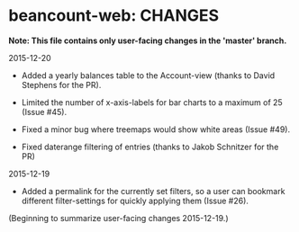 # beancount-web: CHANGES

**Note: This file contains only user-facing changes in the 'master' branch.**

2015-12-20

  - Added a yearly balances table to the Account-view (thanks to David 
    Stephens for the PR).

  - Limited the number of x-axis-labels for bar charts to a maximum of 25
    (Issue #45).

  - Fixed a minor bug where treemaps would show white areas (Issue #49).
  
  - Fixed daterange filtering of entries (thanks to Jakob Schnitzer for the PR)

2015-12-19

  - Added a permalink for the currently set filters, so a user can bookmark
    different filter-settings for quickly applying them (Issue #26).

(Beginning to summarize user-facing changes 2015-12-19.)
